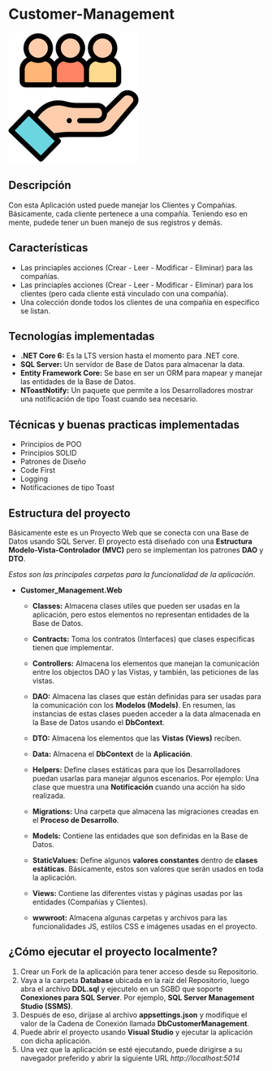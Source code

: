 # Customer-Management

![Logo de la Aplicación](./Customer_Management.Web/wwwroot/assets/images/customers-logo.png)

## Descripción
Con esta Aplicación usted puede manejar los Clientes y Compañias. Básicamente, cada cliente pertenece a una compañía. Teniendo eso en mente, pudede tener un buen manejo de sus registros y demás.

## Características
- Las princiaples acciones (Crear - Leer - Modificar - Eliminar) para las compañías.
- Las princiaples acciones (Crear - Leer - Modificar - Eliminar) para los clientes (pero cada cliente está vinculado con una compañía).
- Una colección donde todos los clientes de una compañía en especifico se listan.

## Tecnologías implementadas
- **.NET Core 6:** Es la LTS version hasta el momento para .NET core.
- **SQL Server:** Un servidor de Base de Datos para almacenar la data.
- **Entity Framework Core:** Se base en ser un ORM para mapear y manejar las entidades de la Base de Datos.
- **NToastNotify:** Un paquete que permite a los Desarrolladores mostrar una notificación de tipo Toast cuando sea necesario.

## Técnicas y buenas practicas implementadas
- Principios de POO
- Principios SOLID
- Patrones de Diseño
- Code First
- Logging
- Notificaciones de tipo Toast

## Estructura del proyecto
Básicamente este es un Proyecto Web que se conecta con una Base de Datos usando SQL Server. El proyecto está diseñado con una **Estructura Modelo-Vista-Controlador (MVC)** pero se implementan los patrones **DAO** y **DTO**.

_Estos son las principales carpetas para la funcionalidad de la aplicación._
- **Customer_Management.Web**
  - **Classes:** Almacena clases utiles que pueden ser usadas en la aplicación, pero estos elementos no representan entidades de la Base de Datos.
    
  - **Contracts:** Toma los contratos (Interfaces) que clases especificas tienen que implementar.
  - **Controllers:** Almacena los elementos que manejan la comunicación entre los objectos DAO y las Vistas, y también, las peticiones de las vistas.
  - **DAO:** Almacena las clases que están definidas para ser usadas para la comunicación con los **Modelos (Models)**. En resumen, las instancias de estas clases pueden acceder a la data almacenada en la Base de Datos usando el **DbContext**.
  - **DTO:** Almacena los elementos que las **Vistas (Views)** reciben.
  - **Data:** Almacena el **DbContext** de la **Aplicación**.
  - **Helpers:** Define clases estáticas para que los Desarrolladores puedan usarlas para manejar algunos escenarios. Por ejemplo: Una clase que muestra una **Notificación** cuando una acción ha sido realizada.
  - **Migrations:** Una carpeta que almacena las migraciones creadas en el **Proceso de Desarrollo**.
  - **Models:** Contiene las entidades que son definidas en la Base de Datos.
  - **StaticValues:** Define algunos **valores constantes** dentro de **clases estáticas**. Básicamente, estos son valores que serán usados en toda la aplicación.
  - **Views:** Contiene las diferentes vistas y páginas usadas por las entidades (Compañías y Clientes).
  - **wwwroot:** Almacena algunas carpetas y archivos para las funcionalidades JS, estilos CSS e imágenes usadas en el proyecto.

## ¿Cómo ejecutar el proyecto localmente?

  1. Crear un Fork de la aplicación para tener acceso desde su Repositorio.
  2. Vaya a la carpeta **Database** ubicada en la raíz del Repositorio, luego abra el archivo **DDL.sql** y ejecutelo en un SGBD que soporte **Conexiones para SQL Server**. Por ejemplo, **SQL Server Management Studio (SSMS)**.
  3. Después de eso, dirijase al archivo **appsettings.json** y modifique el valor de la Cadena de Conexión llamada **DbCustomerManagement**.
  4. Puede abrir el proyecto usando **Visual Studio** y ejecutar la aplicación con dicha aplicación.
  5. Una vez que la aplicación se esté ejecutando, puede dirigirse a su navegador preferido y abrir la siguiente URL _http://localhost:5014_
